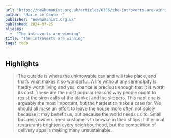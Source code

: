 ```yaml
---
url: "https://newhumanist.org.uk/articles/6306/the-introverts-are-winning"
author: "Marie Le Conte -"
publisher: "newhumanist.org.uk"
published: 2024-07-25
aliases:
  -  "The introverts are winning"
title: "The introverts are winning"
tags: todo
---
```


## Highlights
> The outside is where the unknowable can and will take place, and that’s what makes it so wonderful. A life without any serendipity is hardly worth living and yes, chance is precious enough that it is worth its cost. These are the most popular reasons why people ought to resist the siren calls of the blanket and the slippers. This next one is arguably the most important, but the hardest to make a case for. We should all make an effort to leave the house more often not solely because it may benefit us, but because the world needs us to. Small business owners need customers to browse in their shops. Little local restaurants brighten every neighbourhood, but the competition of delivery apps is making many unsustainable.

